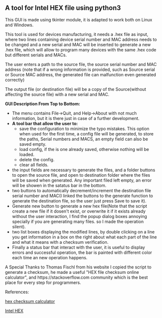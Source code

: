 <h2><b>A tool for Intel HEX file using python3</b></h2>

<p>
	This GUI is made using tkinter module, it is adapted to work both on Linux and Windows.</p>
</p>
<p>
	This tool is used for devices manufacturing, it needs a .hex file as input, where two lines containing device serial number and MAC address needs to be changed and a new serial and MAC will be inserted to generate a new .hex file, which will allow to program many devices with the same .hex code but different serials and MACs.
</p>
<p>
	The user enters a path to the source file, the source serial number and MAC address (note that if a wrong information is provided, such as Source serial or Source MAC address, the generated file can malfunction even generated correctly)
</p>
<p>
	The output file (or destination file) will be a copy of the Source(without affecting the source file) with a new serial and MAC.
</p>

<p>
<b>GUI Description From Top to Bottom:</b>
<ul>
	<li>The menu contains File->Quit, and Help->About with not much information, but it is there just in case of a further development.</li>
	<li><b>A tool bar that allow the user to:</b>
		<ul>
			<li>save the configuration to minimize the typo mistakes. This option when used for the first time, a config file will be generated, to store the paths, Serial numbers and MACS, an empty field can also be saved empty.</li>
			<li>load config, if the is one already saved, otherwise nothing will be loaded.</li>
			<li>delete the config.</li>
			<li>clear all fields.</li>
		</ul>
	</li>
	<li>the input fields are necessary to generate the files, and a folder buttons to open the source file, and open to destination folder where the files will be saved when generated. Any important filed left empty, an error will be showen in the satatus bar in the bottom.
	<li>two buttons to automatically decrement/increment the destination file serial number and MAC(I linked the buttons to the generate function to generate the destination file, so the user just press Save to save it).
	<li>Generate new button to generate a new hex file(Note that the script create a new file if it dosen't exist, or overwrite it if it exists already without the user interaction, I find the popup dialog boxes annoying specially if you are generating many files. so I made the operation silent).
	<li>two list boxes displaying the modified lines, by double clicking on a line you get information in a box on the right about what each part of the line and what it means with a checksum verification.
	<li>Finally a status bar that interact with the user, it is useful to display errors and successful operation, the bar is painted with different color each time an new operation happens.
</ul>
</p>
<p>
A Special Thanks to Thomas Fischl from his website I copied the script to generate a checksum, he made a useful "HEX file checksum online calculator", and https://stackoverflow.com community which is the best place for every step for programmers.

</p>
References:

  <a href="https://www.fischl.de/hex_checksum_calculator/">hex checksum calculator</a>

  <a href="https://en.wikipedia.org/wiki/Intel_HEX">Intel HEX</a>
